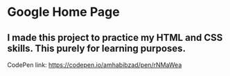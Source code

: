 # Google Home Page
## I made this project to practice my HTML and CSS skills. This purely for learning purposes. 
CodePen link: https://codepen.io/amhabibzad/pen/rNMaWea

